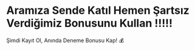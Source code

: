 # Aramıza Sende Katıl Hemen Şartsız Verdiğimiz Bonusunu Kullan !!!!!
Şimdi Kayıt Ol, Anında Deneme Bonusu Kap! 💰
